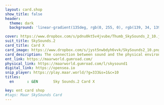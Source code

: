 ```yaml
---
layout: card.shop
show_title: false
header:
  theme: dark
  background: 'linear-gradient(135deg, rgb(0, 255, 0), rgb(139, 34, 139, .1))'

cover: https://www.dropbox.com/s/pdnu0kt5v4jvube/Thumb_SkySounds_2_10.jpg?raw=1
suit_title: SkySounds.2
card_title: Card X
card_image: https://www.dropbox.com/s/jyst5nwbdyh6vvk/SkySounds2_10.png?raw=1
card_description: The connection between sound and the physical environment is understood as a reflection of the present moment. The sounds that reach one's ear are not just background noise, but a manifestation of the state of the environment. The gentle flow of a stream, the crashing of ocean waves, and the songs of birds all hold information about the natural world. By listening attentively, one can gain insight into the present moment and the state of the environment. The sound of the land is not only to be respected and protected, but also to be used as a tool for understanding and connection to the natural world. The beauty and diversity of soundscapes can offer a deeper understanding of the present, the laws of physics and the natural cycles of the environment.
ent_link: https://maarworld.gumroad.com/
physical_link: https://maarworld.gumroad.com/l/skysound1
digital_link: https://opensea.io
snip_player: https://play.maar.world/?g=333&s=1&c=10
titles:
  en      : &EN       Sky Sounds.2 Card X

key: ent card shop
#tags: Maar SkySounds Card
---
```


